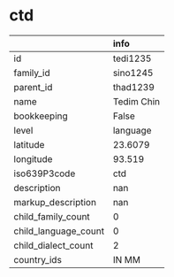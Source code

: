 # ctd
|                      | info       |
|:---------------------|:-----------|
| id                   | tedi1235   |
| family_id            | sino1245   |
| parent_id            | thad1239   |
| name                 | Tedim Chin |
| bookkeeping          | False      |
| level                | language   |
| latitude             | 23.6079    |
| longitude            | 93.519     |
| iso639P3code         | ctd        |
| description          | nan        |
| markup_description   | nan        |
| child_family_count   | 0          |
| child_language_count | 0          |
| child_dialect_count  | 2          |
| country_ids          | IN MM      |